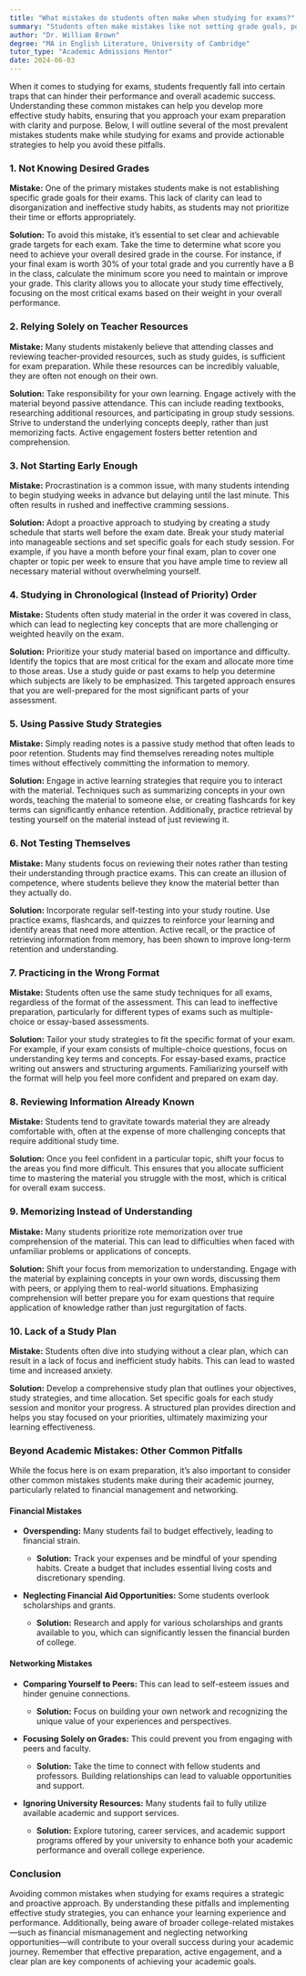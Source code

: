 ```yaml
---
title: "What mistakes do students often make when studying for exams?"
summary: "Students often make mistakes like not setting grade goals, poor time management, and ineffective study techniques that hinder exam performance."
author: "Dr. William Brown"
degree: "MA in English Literature, University of Cambridge"
tutor_type: "Academic Admissions Mentor"
date: 2024-06-03
---
```


When it comes to studying for exams, students frequently fall into certain traps that can hinder their performance and overall academic success. Understanding these common mistakes can help you develop more effective study habits, ensuring that you approach your exam preparation with clarity and purpose. Below, I will outline several of the most prevalent mistakes students make while studying for exams and provide actionable strategies to help you avoid these pitfalls.

### 1. Not Knowing Desired Grades

**Mistake:** One of the primary mistakes students make is not establishing specific grade goals for their exams. This lack of clarity can lead to disorganization and ineffective study habits, as students may not prioritize their time or efforts appropriately.

**Solution:** To avoid this mistake, it’s essential to set clear and achievable grade targets for each exam. Take the time to determine what score you need to achieve your overall desired grade in the course. For instance, if your final exam is worth 30% of your total grade and you currently have a B in the class, calculate the minimum score you need to maintain or improve your grade. This clarity allows you to allocate your study time effectively, focusing on the most critical exams based on their weight in your overall performance.

### 2. Relying Solely on Teacher Resources

**Mistake:** Many students mistakenly believe that attending classes and reviewing teacher-provided resources, such as study guides, is sufficient for exam preparation. While these resources can be incredibly valuable, they are often not enough on their own.

**Solution:** Take responsibility for your own learning. Engage actively with the material beyond passive attendance. This can include reading textbooks, researching additional resources, and participating in group study sessions. Strive to understand the underlying concepts deeply, rather than just memorizing facts. Active engagement fosters better retention and comprehension.

### 3. Not Starting Early Enough

**Mistake:** Procrastination is a common issue, with many students intending to begin studying weeks in advance but delaying until the last minute. This often results in rushed and ineffective cramming sessions.

**Solution:** Adopt a proactive approach to studying by creating a study schedule that starts well before the exam date. Break your study material into manageable sections and set specific goals for each study session. For example, if you have a month before your final exam, plan to cover one chapter or topic per week to ensure that you have ample time to review all necessary material without overwhelming yourself.

### 4. Studying in Chronological (Instead of Priority) Order

**Mistake:** Students often study material in the order it was covered in class, which can lead to neglecting key concepts that are more challenging or weighted heavily on the exam.

**Solution:** Prioritize your study material based on importance and difficulty. Identify the topics that are most critical for the exam and allocate more time to those areas. Use a study guide or past exams to help you determine which subjects are likely to be emphasized. This targeted approach ensures that you are well-prepared for the most significant parts of your assessment.

### 5. Using Passive Study Strategies

**Mistake:** Simply reading notes is a passive study method that often leads to poor retention. Students may find themselves rereading notes multiple times without effectively committing the information to memory.

**Solution:** Engage in active learning strategies that require you to interact with the material. Techniques such as summarizing concepts in your own words, teaching the material to someone else, or creating flashcards for key terms can significantly enhance retention. Additionally, practice retrieval by testing yourself on the material instead of just reviewing it.

### 6. Not Testing Themselves

**Mistake:** Many students focus on reviewing their notes rather than testing their understanding through practice exams. This can create an illusion of competence, where students believe they know the material better than they actually do.

**Solution:** Incorporate regular self-testing into your study routine. Use practice exams, flashcards, and quizzes to reinforce your learning and identify areas that need more attention. Active recall, or the practice of retrieving information from memory, has been shown to improve long-term retention and understanding.

### 7. Practicing in the Wrong Format

**Mistake:** Students often use the same study techniques for all exams, regardless of the format of the assessment. This can lead to ineffective preparation, particularly for different types of exams such as multiple-choice or essay-based assessments.

**Solution:** Tailor your study strategies to fit the specific format of your exam. For example, if your exam consists of multiple-choice questions, focus on understanding key terms and concepts. For essay-based exams, practice writing out answers and structuring arguments. Familiarizing yourself with the format will help you feel more confident and prepared on exam day.

### 8. Reviewing Information Already Known

**Mistake:** Students tend to gravitate towards material they are already comfortable with, often at the expense of more challenging concepts that require additional study time.

**Solution:** Once you feel confident in a particular topic, shift your focus to the areas you find more difficult. This ensures that you allocate sufficient time to mastering the material you struggle with the most, which is critical for overall exam success.

### 9. Memorizing Instead of Understanding

**Mistake:** Many students prioritize rote memorization over true comprehension of the material. This can lead to difficulties when faced with unfamiliar problems or applications of concepts.

**Solution:** Shift your focus from memorization to understanding. Engage with the material by explaining concepts in your own words, discussing them with peers, or applying them to real-world situations. Emphasizing comprehension will better prepare you for exam questions that require application of knowledge rather than just regurgitation of facts.

### 10. Lack of a Study Plan

**Mistake:** Students often dive into studying without a clear plan, which can result in a lack of focus and inefficient study habits. This can lead to wasted time and increased anxiety.

**Solution:** Develop a comprehensive study plan that outlines your objectives, study strategies, and time allocation. Set specific goals for each study session and monitor your progress. A structured plan provides direction and helps you stay focused on your priorities, ultimately maximizing your learning effectiveness.

### Beyond Academic Mistakes: Other Common Pitfalls

While the focus here is on exam preparation, it’s also important to consider other common mistakes students make during their academic journey, particularly related to financial management and networking.

#### Financial Mistakes

* **Overspending:** Many students fail to budget effectively, leading to financial strain.
  * **Solution:** Track your expenses and be mindful of your spending habits. Create a budget that includes essential living costs and discretionary spending.

* **Neglecting Financial Aid Opportunities:** Some students overlook scholarships and grants.
  * **Solution:** Research and apply for various scholarships and grants available to you, which can significantly lessen the financial burden of college.

#### Networking Mistakes

* **Comparing Yourself to Peers:** This can lead to self-esteem issues and hinder genuine connections.
  * **Solution:** Focus on building your own network and recognizing the unique value of your experiences and perspectives.

* **Focusing Solely on Grades:** This could prevent you from engaging with peers and faculty.
  * **Solution:** Take the time to connect with fellow students and professors. Building relationships can lead to valuable opportunities and support.

* **Ignoring University Resources:** Many students fail to fully utilize available academic and support services.
  * **Solution:** Explore tutoring, career services, and academic support programs offered by your university to enhance both your academic performance and overall college experience.

### Conclusion

Avoiding common mistakes when studying for exams requires a strategic and proactive approach. By understanding these pitfalls and implementing effective study strategies, you can enhance your learning experience and performance. Additionally, being aware of broader college-related mistakes—such as financial mismanagement and neglecting networking opportunities—will contribute to your overall success during your academic journey. Remember that effective preparation, active engagement, and a clear plan are key components of achieving your academic goals.
    